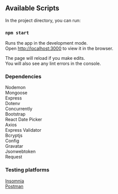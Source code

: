 
## Available Scripts

In the project directory, you can run:

### `npm start`

Runs the app in the development mode.<br />
Open [http://localhost:3000](http://localhost:3000) to view it in the browser.

The page will reload if you make edits.<br />
You will also see any lint errors in the console.

### Dependencies
Nodemon<br>
Mongoose<br>
Express<br>
Dotenv<br>
Concurrently<br>
Bootstrap<br>
React Date Picker<br>
Axios<br>
Express Validator<br>
Bcryptjs<br>
Config<br>
Gravatar<br>
Jsonwebtoken<br>
Request

### Testing platforms
[Insomnia](https://insomnia.rest/)</br>
[Postman](https://www.getpostman.com/)


